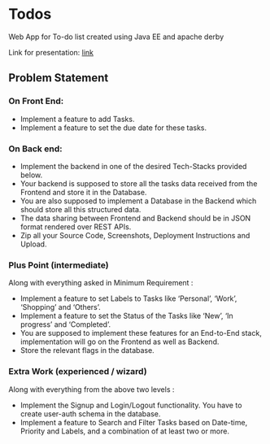 # Todos
Web App for To-do list created using Java EE and apache derby

Link for presentation: [link](https://docs.google.com/presentation/d/1u7B7nFXcAPJYX_Se5zmkyhsCClVtNx1Il-He7M58Il0/edit?usp=sharing)

## Problem Statement

### On Front End:

- Implement a feature to add Tasks.
- Implement a feature to set the due date for these tasks.

### On Back end:

- Implement the backend in one of the desired Tech-Stacks provided below.
- Your backend is supposed to store all the tasks data received from the Frontend and store it in the Database.
- You are also supposed to implement a Database in the Backend which should store all this structured data.
- The data sharing between Frontend and Backend should be in JSON format rendered over REST APIs.
- Zip all your Source Code, Screenshots, Deployment Instructions and Upload.

### Plus Point (intermediate)
Along with everything asked in Minimum Requirement :  

- Implement a feature to set Labels to Tasks like ‘Personal’, ‘Work’, ‘Shopping’ and ‘Others’. 
- Implement a feature to set the Status of the Tasks like ‘New’, ‘In progress’ and ‘Completed’.
- You are supposed to implement these features for an End-to-End stack, implementation will go on the Frontend as well as Backend.
- Store the relevant flags in the database.

### Extra Work (experienced / wizard)
Along with everything from the above two levels :  

- Implement the Signup and Login/Logout functionality. You have to create user-auth schema in the database.
- Implement a feature to Search and Filter Tasks based on Date-time, Priority and Labels, and a combination of at least two or more.
